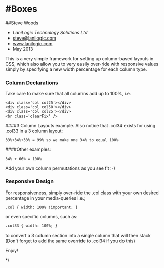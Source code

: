 #Boxes
=====

##Steve Woods
* _LaniLogic Technology Solutions Ltd_
* steve@lanilogic.com
* www.lanilogic.com
* May 2013

This is a very simple framework for setting up column-based layouts in CSS, which also allow
you to very easily over-ride with responsive values simply by specifying a new width percentage
for each column type.

### Column Declarations
Take care to make sure that all columns add up to 100%, i.e.

  	<div class='col col25'></div>
  	<div class='col col50'></div>
	<div class='col col25'></div>
	<br class='clearFix' />

####3 Column Layouts example.
Also notice that .col34 exists for using .col33 in a 3 column layout:

	33%+34%+33% = 99% so we make one 34% to equal 100%

####Other examples:

	34% + 66% = 100%

Add your own column permutations as you see fit :-)

### Responsive Design
For responsiveness, simply over-ride the .col class with your own desired percentage in your media-queries i.e.;
	
	.col { width: 100% !important; }

or even specific columns, such as:

	.col33 { width: 100%; } 

to convert a 3 column section into a single column that will then stack 
(Don't forget to add the same override to .col34 if you do this)

Enjoy!

*/
